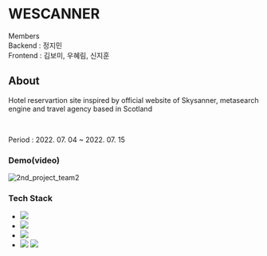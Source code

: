 # WESCANNER

Members <br>
Backend : 정지민<br>
Frontend : 김보미, 우혜림, 신지훈<br>

## About

<p>Hotel reservartion site inspired by official website of Skysanner, metasearch engine and travel agency based in Scotland </p> <br>

Period : 2022. 07. 04 ~ 2022. 07. 15

### Demo(video)

![2nd_project_team2](./2nd_project_team2.gif)

### Tech Stack

- <img src="https://img.shields.io/badge/HTML-black?style=for-the-badge&logo=HTML5&logoColor=#E34F26">
- <img src="https://img.shields.io/badge/JavaScript-black?style=for-the-badge&logo=JavaScript">
- <img src="https://img.shields.io/badge/React-black?style=for-the-badge&logo=React">
- <img src="https://img.shields.io/badge/Git-gray?style=for-the-badge&logo=Git"> <img src="https://img.shields.io/badge/GitHub-gray?style=for-the-badge&logo=GitHub">


